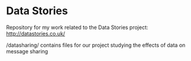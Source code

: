 # Data Stories

Repository for my work related to the Data Stories project: http://datastories.co.uk/

/datasharing/ contains files for our project studying the effects of data on message sharing